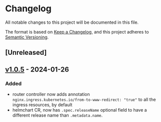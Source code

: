 # Changelog

All notable changes to this project will be documented in this file.

The format is based on [Keep a Changelog](https://keepachangelog.com/en/1.0.0/),
and this project adheres to [Semantic Versioning](https://semver.org/spec/v2.0.0.html).

## [Unreleased]

## [v1.0.5] - 2024-01-26

### Added

- router controller now adds annotation `nginx.ingress.kubernetes.io/from-to-www-redirect: "true"` to all the ingress resources, by default
- helmchart CR, now has `.spec.releaseName` optional field to have a different release name than `.metadata.name`.

[v1.0.5]: https://github.com/kloudlite/operator/compare/master...release-1.0.5
